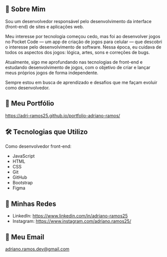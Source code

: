 ## 👤 Sobre Mim
Sou um desenvolvedor responsável pelo desenvolvimento da interface (front-end) de sites e aplicações web.

Meu interesse por tecnologia começou cedo, mas foi ao desenvolver jogos no Pocket Code — um app de criação de jogos para celular — que descobri o interesse pelo desenvolvimento de software. Nessa época, eu cuidava de todos os aspectos dos jogos: lógica, artes, sons e correções de bugs.

Atualmente, sigo me aprofundando nas tecnologias de front-end e estudando desenvolvimento de jogos, com o objetivo de criar e lançar meus próprios jogos de forma independente.

Sempre estou em busca de aprendizado e desafios que me façam evoluir como desenvolvedor.



## 📂 Meu Portfólio
https://adri-ramos25.github.io/portfolio-adriano-ramos/



## 🛠️ Tecnologias que Utilizo

Como desenvolvedor front-end:

- JavaScript
- HTML
- CSS
- Git
- GitHub
- Bootstrap
- Figma



## 🔗 Minhas Redes
- LinkedIn: https://www.linkedin.com/in/adriano-ramos25
- Instagram: https://www.instagram.com/adriano.ramos25/



## 📧 Meu Email
[adriano.ramos.dev@gmail.com](mailto:adriano.ramos.dev@gmail.com)
